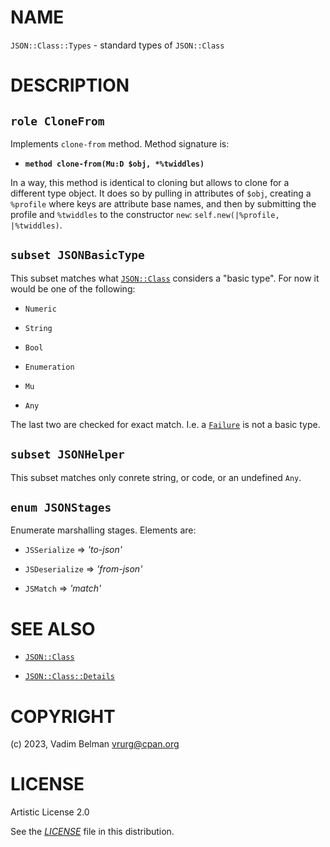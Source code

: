 # NAME

`JSON::Class::Types` - standard types of `JSON::Class`

# DESCRIPTION

## `role CloneFrom`

Implements `clone-from` method. Method signature is:

  - **`method clone-from(Mu:D $obj, *%twiddles)`**

In a way, this method is identical to cloning but allows to clone for a different type object. It does so by pulling in attributes of `$obj`, creating a `%profile` where keys are attribute base names, and then by submitting the profile and `%twiddles` to the constructor `new`: `self.new(|%profile, |%twiddles)`.

## `subset JSONBasicType`

This subset matches what [`JSON::Class`](../Class.md) considers a "basic type". For now it would be one of the following:

  - `Numeric`

  - `String`

  - `Bool`

  - `Enumeration`

  - `Mu`

  - `Any`

The last two are checked for exact match. I.e. a [`Failure`](https://docs.raku.org/type/Failure) is not a basic type.

## `subset JSONHelper`

This subset matches only conrete string, or code, or an undefined `Any`.

## `enum JSONStages`

Enumerate marshalling stages. Elements are:

  - `JSSerialize` =\> *'to-json'*

  - `JSDeserialize` =\> *'from-json'*

  - `JSMatch` =\> *'match'*

# SEE ALSO

  - [`JSON::Class`](../Class.md)

  - [`JSON::Class::Details`](Details.md)

# COPYRIGHT

(c) 2023, Vadim Belman <vrurg@cpan.org>

# LICENSE

Artistic License 2.0

See the [*LICENSE*](../../../../LICENSE) file in this distribution.

